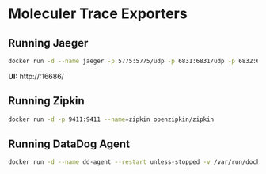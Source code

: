 # Moleculer Trace Exporters

## Running Jaeger

```bash
docker run -d --name jaeger -p 5775:5775/udp -p 6831:6831/udp -p 6832:6832/udp -p 5778:5778 -p 16686:16686 -p 14250:14250 -p 14268:14268 -p 14269:14269 jaegertracing/all-in-one:latest
```

**UI:** http://<docker-ip>:16686/

## Running Zipkin

```bash
docker run -d -p 9411:9411 --name=zipkin openzipkin/zipkin
```

## Running DataDog Agent

```bash
docker run -d --name dd-agent --restart unless-stopped -v /var/run/docker.sock:/var/run/docker.sock:ro -v /proc/:/host/proc/:ro -v /sys/fs/cgroup/:/host/sys/fs/cgroup:ro -e DD_API_KEY=123456 -e DD_APM_ENABLED=true -e DD_APM_NON_LOCAL_TRAFFIC=true -p 8126:8126  datadog/agent:latest
```
